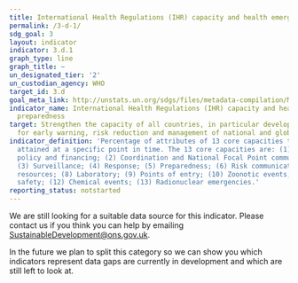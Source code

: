 ```yaml
---
title: International Health Regulations (IHR) capacity and health emergency preparedness
permalink: /3-d-1/
sdg_goal: 3
layout: indicator
indicator: 3.d.1
graph_type: line
graph_title: ~
un_designated_tier: '2'
un_custodian_agency: WHO
target_id: 3.d
goal_meta_link: http://unstats.un.org/sdgs/files/metadata-compilation/Metadata-Goal-3.pdf
indicator_name: International Health Regulations (IHR) capacity and health emergency
  preparedness
target: Strengthen the capacity of all countries, in particular developing countries,
  for early warning, risk reduction and management of national and global health risks.
indicator_definition: 'Percentage of attributes of 13 core capacities that have been
  attained at a specific point in time. The 13 core capacities are: (1) National legislation,
  policy and financing; (2) Coordination and National Focal Point communications;
  (3) Surveillance; (4) Response; (5) Preparedness; (6) Risk communication; (7) Human
  resources; (8) Laboratory; (9) Points of entry; (10) Zoonotic events; (11) Food
  safety; (12) Chemical events; (13) Radionuclear emergencies.'
reporting_status: notstarted
---
```


We are still looking for a suitable data source for this indicator. Please contact us if you think you can help by emailing <a href="mailto:SustainableDevelopment@ons.gov.uk">SustainableDevelopment@ons.gov.uk</a>.

In the future we plan to split this category so we can show you which indicators represent data gaps are currently in development and which are still left to look at.
